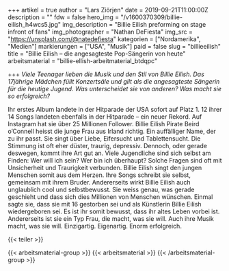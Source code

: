+++
artikel = true
author = "Lars Ziörjen"
date = 2019-09-21T11:00:00Z
description = ""
fdw = false
hero_img = "/v1600370309/billie-eilish_h4wcs5.jpg"
img_description = "Billie Eilish preforming on stage infront of fans"
img_photographer = "Nathan DeFiesta"
img_src = "https://unsplash.com/@natedefiesta"
kategorien = ["Nordamerika", "Medien"]
markierungen = ["USA", "Musik"]
paid = false
slug = "billieeilish"
title = "Billie Eilish – die angesagteste Pop-Sängerin von heute"
arbeitsmaterial = "billie-ellish-arbeitmaterial_btdqpc"

+++
_Viele Teenager lieben die Musik und den Stil von Billie Eilish. Das 17jährige Mädchen füllt Konzertsäle und gilt als die angesagteste Sängerin für die heutige Jugend. Was unterscheidet sie von anderen? Was macht sie so erfolgreich?_

Ihr erstes Album landete in der Hitparade der USA sofort auf Platz 1. 12 ihrer 14 Songs landeten ebenfalls in der Hitparade – ein neuer Rekord. Auf Instagram hat sie über 25 Millionen Follower. Billie Eilish Pirate Beird o’Connell heisst die junge Frau aus Irland richtig. Ein auffälliger Name, der zu ihr passt. Sie singt über Liebe, Eifersucht und Tablettensucht. Die Stimmung ist oft eher düster, traurig, depressiv. Dennoch, oder gerade deswegen, kommt ihre Art gut an. Viele Jugendliche sind sich selbst am Finden: Wer will ich sein? Wer bin ich überhaupt? Solche Fragen sind oft mit Unsicherheit und Traurigkeit verbunden. Billie Eilish singt den jungen Menschen somit aus dem Herzen. Ihre Songs schreibt sie selbst, gemeinsam mit ihrem Bruder. Andererseits wirkt Billie Eilish auch unglaublich cool und selbstbewusst. Sie weiss genau, was gerade geschieht und dass sich dies Millionen von Menschen wünschen. Einmal sagte sie, dass sie mit 16 gestorben sei und als Künstlerin Billie Eilish wiedergeboren sei. Es ist ihr somit bewusst, dass ihr altes Leben vorbei ist. Andererseits ist sie ein Typ Frau, die macht, was sie will. Auch ihre Musik macht, was sie will. Einzigartig. Eigenartig. Enorm erfolgreich.

{{< teiler >}}

{{< arbeitsmaterial-group >}}
{{< arbeitsmaterial >}}
{{< /arbeitsmaterial-group >}}
